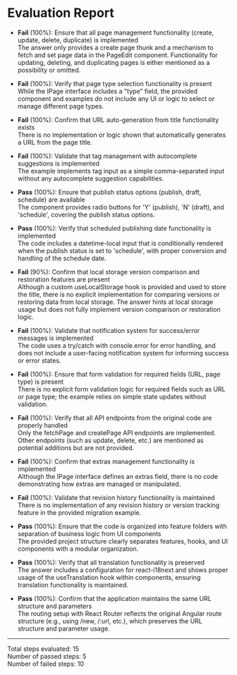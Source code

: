 # Evaluation Report

- **Fail** (100%): Ensure that all page management functionality (create, update, delete, duplicate) is implemented  
  The answer only provides a create page thunk and a mechanism to fetch and set page data in the PageEdit component. Functionality for updating, deleting, and duplicating pages is either mentioned as a possibility or omitted.

- **Fail** (100%): Verify that page type selection functionality is present  
  While the IPage interface includes a "type" field, the provided component and examples do not include any UI or logic to select or manage different page types.

- **Fail** (100%): Confirm that URL auto-generation from title functionality exists  
  There is no implementation or logic shown that automatically generates a URL from the page title.

- **Fail** (100%): Validate that tag management with autocomplete suggestions is implemented  
  The example implements tag input as a simple comma-separated input without any autocomplete suggestion capabilities.

- **Pass** (100%): Ensure that publish status options (publish, draft, schedule) are available  
  The component provides radio buttons for 'Y' (publish), 'N' (draft), and 'schedule', covering the publish status options.

- **Pass** (100%): Verify that scheduled publishing date functionality is implemented  
  The code includes a datetime-local input that is conditionally rendered when the publish status is set to 'schedule', with proper conversion and handling of the schedule date.

- **Fail** (90%): Confirm that local storage version comparison and restoration features are present  
  Although a custom useLocalStorage hook is provided and used to store the title, there is no explicit implementation for comparing versions or restoring data from local storage. The answer hints at local storage usage but does not fully implement version comparison or restoration logic.

- **Fail** (100%): Validate that notification system for success/error messages is implemented  
  The code uses a try/catch with console.error for error handling, and does not include a user-facing notification system for informing success or error states.

- **Fail** (100%): Ensure that form validation for required fields (URL, page type) is present  
  There is no explicit form validation logic for required fields such as URL or page type; the example relies on simple state updates without validation.

- **Fail** (100%): Verify that all API endpoints from the original code are properly handled  
  Only the fetchPage and createPage API endpoints are implemented. Other endpoints (such as update, delete, etc.) are mentioned as potential additions but are not provided.

- **Fail** (100%): Confirm that extras management functionality is implemented  
  Although the IPage interface defines an extras field, there is no code demonstrating how extras are managed or manipulated.

- **Fail** (100%): Validate that revision history functionality is maintained  
  There is no implementation of any revision history or version tracking feature in the provided migration example.

- **Pass** (100%): Ensure that the code is organized into feature folders with separation of business logic from UI components  
  The provided project structure clearly separates features, hooks, and UI components with a modular organization.

- **Pass** (100%): Verify that all translation functionality is preserved  
  The answer includes a configuration for react-i18next and shows proper usage of the useTranslation hook within components, ensuring translation functionality is maintained.

- **Pass** (100%): Confirm that the application maintains the same URL structure and parameters  
  The routing setup with React Router reflects the original Angular route structure (e.g., using /new, /:url, etc.), which preserves the URL structure and parameter usage.

---

Total steps evaluated: 15  
Number of passed steps: 5  
Number of failed steps: 10